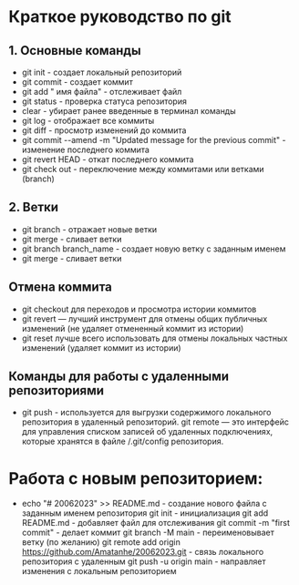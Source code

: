 # Краткое руководство по git
## 1. Основные команды
* git init - создает локальный репозиторий
* git commit - создает коммит
* git add " имя файла" - отслеживает файл
* git status - проверка статуса репозитория
* clear - убирает ранее введенные в терминал команды
* git log - отображает все коммиты
* git diff - просмотр изменений до коммита
* git commit --amend -m "Updated message for the previous commit" - изменение последнего коммита
* git revert HEAD - откат последнего коммита
* git check out - переключение между коммитами или ветками (branch)
## 2. Ветки
* git branch - отражает новые ветки
* git merge - сливает ветки
* git branch branch_name - создает новую ветку с заданным именем
* git merge - сливает ветки
## Отмена коммита
* git checkout для переходов и просмотра истории коммитов
* git revert — лучший инструмент для отмены общих публичных изменений (не удаляет отмененный коммит из истории)
* git reset лучше всего использовать для отмены локальных частных изменений (удаляет коммит из истории)
## Команды для  работы с удаленными репозиториями
* git push - используется для выгрузки содержимого локального репозитория в удаленный репозиторий.
git remote — это интерфейс для управления списком записей об удаленных подключениях, которые хранятся в файле /.git/config репозитория.
# Работа с новым репозиторием:
* echo "# 20062023" >> README.md - создание нового файла с заданным именем репозитория
git init - инициализация
git add README.md - добавляет файл для отслеживания
git commit -m "first commit" - делает коммит
git branch -M main - переименовывает ветку (по желанию)
git remote add origin https://github.com/Amatanhe/20062023.git - связь локального репозитория с удаленным
git push -u origin main - направляет изменения с локальным репозиторием